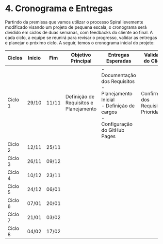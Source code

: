 # 4. Cronograma e Entregas

Partindo da premissa que vamos utilizar o processo Spiral levemente modificado visando um projeto de pequena escala, o cronograma será dividido em ciclos de duas semanas, com feedbacks do cliente ao final. A cada ciclo, a equipe se reunirá para revisar o progresso, validar as entregas e planejar o próximo ciclo. A seguir, temos o cronograma inicial do projeto:

| Ciclos   | Início | Fim   | Objetivo Principal                      | Entregas Esperadas                                                                                           | Validação do Cliente                                   |
|----------|--------|-------|-----------------------------------------|-------------------------------------------------------------------------------------------------------------|--------------------------------------------------------|
| Ciclo 1  | 29/10  | 11/11 | Definição de Requisitos e Planejamento  | - Documentação dos Requisitos<br> - Planejamento Inicial<br> - Definição de cargos<br> - Configuração do GitHub Pages | Confirmação dos Requisitos e Prioridades                |
| Ciclo 2  | 12/11  | 25/11 |                                         |                                                                                                             |                                                        |
| Ciclo 3  | 26/11  | 09/12 |                                         |                                                                                                             |                                                        |
| Ciclo 4  | 10/12  | 23/11 |                                         |                                                                                                             |                                                        |
| Ciclo 5  | 24/12  | 06/01 |                                         |                                                                                                             |                                                        |
| Ciclo 6  | 07/01  | 20/01 |                                         |                                                                                                             |                                                        |
| Ciclo 7  | 21/01  | 03/02 |                                         |                                                                                                             |                                                        |
| Ciclo 8  | 04/02  | 17/02 |                                         |                                                                                                             |                                                        |
